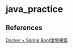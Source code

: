 # java_practice
## References
[Docker × Spring Boot環境構築](https://qiita.com/A-Kira/items/beaf79a0d39d9839e61e)
